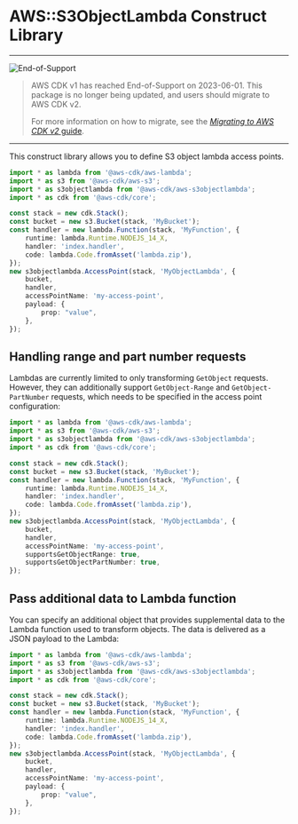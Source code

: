 # AWS::S3ObjectLambda Construct Library
<!--BEGIN STABILITY BANNER-->

---

![End-of-Support](https://img.shields.io/badge/End--of--Support-critical.svg?style=for-the-badge)

> AWS CDK v1 has reached End-of-Support on 2023-06-01.
> This package is no longer being updated, and users should migrate to AWS CDK v2.
>
> For more information on how to migrate, see the [_Migrating to AWS CDK v2_ guide][doc].
>
> [doc]: https://docs.aws.amazon.com/cdk/v2/guide/migrating-v2.html

---

<!--END STABILITY BANNER-->

This construct library allows you to define S3 object lambda access points.

```ts
import * as lambda from '@aws-cdk/aws-lambda';
import * as s3 from '@aws-cdk/aws-s3';
import * as s3objectlambda from '@aws-cdk/aws-s3objectlambda';
import * as cdk from '@aws-cdk/core';

const stack = new cdk.Stack();
const bucket = new s3.Bucket(stack, 'MyBucket');
const handler = new lambda.Function(stack, 'MyFunction', {
	runtime: lambda.Runtime.NODEJS_14_X,
	handler: 'index.handler',
	code: lambda.Code.fromAsset('lambda.zip'),
});
new s3objectlambda.AccessPoint(stack, 'MyObjectLambda', {
	bucket,
	handler,
	accessPointName: 'my-access-point',
	payload: {
		prop: "value",
	},
});
```

## Handling range and part number requests

Lambdas are currently limited to only transforming `GetObject` requests. However, they can additionally support `GetObject-Range` and `GetObject-PartNumber` requests, which needs to be specified in the access point configuration:

```ts
import * as lambda from '@aws-cdk/aws-lambda';
import * as s3 from '@aws-cdk/aws-s3';
import * as s3objectlambda from '@aws-cdk/aws-s3objectlambda';
import * as cdk from '@aws-cdk/core';

const stack = new cdk.Stack();
const bucket = new s3.Bucket(stack, 'MyBucket');
const handler = new lambda.Function(stack, 'MyFunction', {
	runtime: lambda.Runtime.NODEJS_14_X,
	handler: 'index.handler',
	code: lambda.Code.fromAsset('lambda.zip'),
});
new s3objectlambda.AccessPoint(stack, 'MyObjectLambda', {
	bucket,
	handler,
	accessPointName: 'my-access-point',
	supportsGetObjectRange: true,
	supportsGetObjectPartNumber: true,
});
```

## Pass additional data to Lambda function

You can specify an additional object that provides supplemental data to the Lambda function used to transform objects. The data is delivered as a JSON payload to the Lambda:

```ts
import * as lambda from '@aws-cdk/aws-lambda';
import * as s3 from '@aws-cdk/aws-s3';
import * as s3objectlambda from '@aws-cdk/aws-s3objectlambda';
import * as cdk from '@aws-cdk/core';

const stack = new cdk.Stack();
const bucket = new s3.Bucket(stack, 'MyBucket');
const handler = new lambda.Function(stack, 'MyFunction', {
	runtime: lambda.Runtime.NODEJS_14_X,
	handler: 'index.handler',
	code: lambda.Code.fromAsset('lambda.zip'),
});
new s3objectlambda.AccessPoint(stack, 'MyObjectLambda', {
	bucket,
	handler,
	accessPointName: 'my-access-point',
	payload: {
		prop: "value",
	},
});
```

